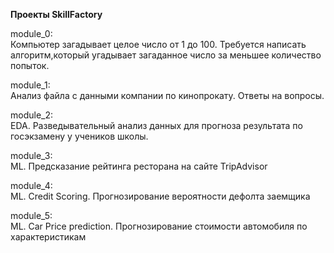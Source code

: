 **Проекты SkillFactory**

module_0:  
Компьютер загадывает целое число от 1 до 100.
Требуется написать алгоритм,который угадывает загаданное число за меньшее количество попыток.

module_1:  
Анализ файла с данными компании по кинопрокату.
Ответы на вопросы.

module_2:  
EDA. Разведывательный анализ данных для прогноза результата по госэкзамену у учеников школы.  

module_3:  
ML. Предсказание рейтинга ресторана на сайте TripAdvisor  

module_4:  
ML. Credit Scoring. Прогнозирование вероятности дефолта заемщика

module_5:   
ML. Car Price prediction. Прогнозирование стоимости автомобиля по характеристикам  
